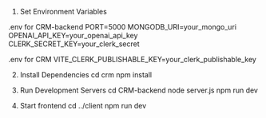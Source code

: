 1. Set Environment Variables

.env for CRM-backend
PORT=5000
MONGODB_URI=your_mongo_uri
OPENAI_API_KEY=your_openai_api_key
CLERK_SECRET_KEY=your_clerk_secret

.env for CRM
VITE_CLERK_PUBLISHABLE_KEY=your_clerk_publishable_key

2. Install Dependencies
cd crm
npm install

3. Run Development Servers
cd CRM-backend
 node server.js
 npm run dev

4. Start frontend
cd ../client
npm run dev
